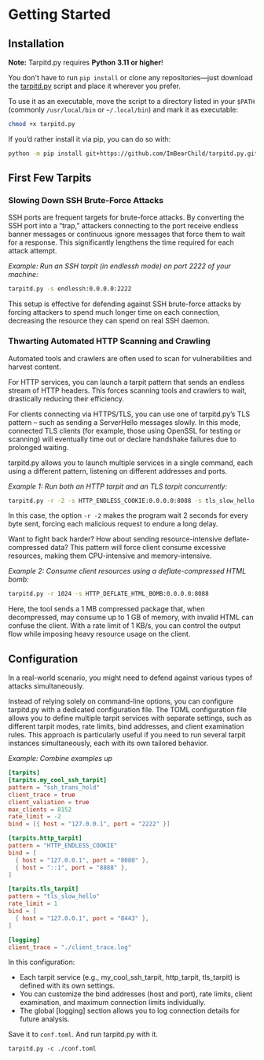 # Getting Started

## Installation

**Note:** Tarpitd.py requires **Python 3.11 or higher**!

You don't have to run `pip install` or clone any repositories—just download the [tarpitd.py](https://github.com/ImBearChild/tarpitd.py/raw/main/src/tarpitd.py) script and place it wherever you prefer.

To use it as an executable, move the script to a directory listed in your `$PATH` (commonly `/usr/local/bin` or `~/.local/bin`) and mark it as executable:

```bash
chmod +x tarpitd.py
```

If you’d rather install it via pip, you can do so with:

```bash
python -m pip install git+https://github.com/ImBearChild/tarpitd.py.git@main
```

## First Few Tarpits

### Slowing Down SSH Brute-Force Attacks

SSH ports are frequent targets for brute-force attacks. By converting the SSH port into a “trap,” attackers connecting to the port receive endless banner messages or continuous ignore messages that force them to wait for a response. This significantly lengthens the time required for each attack attempt.

*Example: Run an SSH tarpit (in endlessh mode) on port 2222 of your machine:*

```bash
tarpitd.py -s endlessh:0.0.0.0:2222
```

This setup is effective for defending against SSH brute-force attacks by forcing attackers to spend much longer time on each connection, decreasing the resource they can spend on real SSH daemon.

### Thwarting Automated HTTP Scanning and Crawling

Automated tools and crawlers are often used to scan for vulnerabilities and harvest content. 

For HTTP services, you can launch a tarpit pattern that sends an endless stream of HTTP headers. This forces scanning tools and crawlers to wait, drastically reducing their efficiency. 

For clients connecting via HTTPS/TLS, you can use one of tarpitd.py’s TLS pattern – such as sending a ServerHello messages slowly. In this mode, connected TLS clients (for example, those using OpenSSL for testing or scanning) will eventually time out or declare handshake failures due to prolonged waiting.

tarpitd.py allows you to launch multiple services in a single command, each using a different pattern, listening on different addresses and ports.

*Example 1: Run both an HTTP tarpit and an TLS tarpit concurrently:*

```bash
tarpitd.py -r -2 -s HTTP_ENDLESS_COOKIE:0.0.0.0:8088 -s tls_slow_hello:127.0.0.1:8443
```

In this case, the option `-r -2` makes the program wait 2 seconds for every byte sent, forcing each malicious request to endure a long delay.

Want to fight back harder? How about sending resource-intensive deflate-compressed data? This pattern will force client consume excessive resources, making them CPU-intensive and memory-intensive.

*Example 2: Consume client resources using a deflate-compressed HTML bomb:*

```bash
tarpitd.py -r 1024 -s HTTP_DEFLATE_HTML_BOMB:0.0.0.0:8088
```

Here, the tool sends a 1 MB compressed package that, when decompressed, may consume up to 1 GB of memory, with invalid HTML can confuse the client. With a rate limit of 1 KB/s, you can control the output flow while imposing heavy resource usage on the client.

## Configuration

In a real-world scenario, you might need to defend against various types of attacks simultaneously. 

Instead of relying solely on command-line options, you can configure tarpitd.py with a dedicated configuration file. The TOML configuration file allows you to define multiple tarpit services with separate settings, such as different tarpit modes, rate limits, bind addresses, and client examination rules. This approach is particularly useful if you need to run several tarpit instances simultaneously, each with its own tailored behavior.

*Example: Combine examples up*

```toml
[tarpits]
[tarpits.my_cool_ssh_tarpit]
pattern = "ssh_trans_hold"
client_trace = true
client_valiation = true
max_clients = 8152
rate_limit = -2
bind = [{ host = "127.0.0.1", port = "2222" }]

[tarpits.http_tarpit]
pattern = "HTTP_ENDLESS_COOKIE"
bind = [
  { host = "127.0.0.1", port = "8080" },
  { host = "::1", port = "8888" },
]

[tarpits.tls_tarpit]
pattern = "tls_slow_hello"
rate_limit = 1
bind = [
  { host = "127.0.0.1", port = "8443" },
]

[logging]
client_trace = "./client_trace.log"
```

In this configuration:

* Each tarpit service (e.g., my_cool_ssh_tarpit, http_tarpit, tls_tarpit) is defined with its own settings.
* You can customize the bind addresses (host and port), rate limits, client examination, and maximum connection limits individually.
* The global [logging] section allows you to log connection details for future analysis.

Save it to `conf.toml`. And run tarpitd.py with it. 

```
tarpitd.py -c ./conf.toml
```
